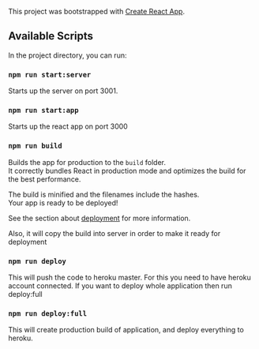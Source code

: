 This project was bootstrapped with [Create React App](https://github.com/facebook/create-react-app).

## Available Scripts

In the project directory, you can run:

### `npm run start:server`

Starts up the server on port 3001.


### `npm run start:app`

Starts up the react app on port 3000

### `npm run build`

Builds the app for production to the `build` folder.<br />
It correctly bundles React in production mode and optimizes the build for the best performance.

The build is minified and the filenames include the hashes.<br />
Your app is ready to be deployed!

See the section about [deployment](https://facebook.github.io/create-react-app/docs/deployment) for more information.

Also, it will copy the build into server in order to make it ready for deployment


### `npm run deploy`

This will push the code to heroku master.
For this you need to have heroku account connected.
If you want to deploy whole application then run deploy:full

### `npm run deploy:full`

This will create production build of application, and deploy everything to heroku.
